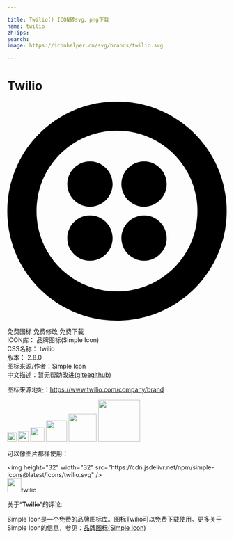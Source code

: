 ```yaml
---

title: Twilio() ICON转svg、png下载
name: twilio
zhTips: 
search: 
image: https://iconhelper.cn/svg/brands/twilio.svg

---
```


# Twilio  <small style="font-size: 60%;font-weight: 100"></small>

<div id="svg" class="svg-wrap">
<svg role="img" viewBox="0 0 24 24" xmlns="http://www.w3.org/2000/svg"><title>Twilio icon</title><path d="M12 0C5.381-.008.008 5.352 0 11.971V12c0 6.64 5.359 12 12 12 6.64 0 12-5.36 12-12 0-6.641-5.36-12-12-12zm0 20.801c-4.846.015-8.786-3.904-8.801-8.75V12c-.014-4.846 3.904-8.786 8.75-8.801H12c4.847-.014 8.786 3.904 8.801 8.75V12c.015 4.847-3.904 8.786-8.75 8.801H12zm5.44-11.76c0 1.359-1.12 2.479-2.481 2.479-1.366-.007-2.472-1.113-2.479-2.479 0-1.361 1.12-2.481 2.479-2.481 1.361 0 2.481 1.12 2.481 2.481zm0 5.919c0 1.36-1.12 2.48-2.481 2.48-1.367-.008-2.473-1.114-2.479-2.48 0-1.359 1.12-2.479 2.479-2.479 1.361-.001 2.481 1.12 2.481 2.479zm-5.919 0c0 1.36-1.12 2.48-2.479 2.48-1.368-.007-2.475-1.113-2.481-2.48 0-1.359 1.12-2.479 2.481-2.479 1.358-.001 2.479 1.12 2.479 2.479zm0-5.919c0 1.359-1.12 2.479-2.479 2.479-1.367-.007-2.475-1.112-2.481-2.479 0-1.361 1.12-2.481 2.481-2.481 1.358 0 2.479 1.12 2.479 2.481z"/></svg>
</div>
<detail full-name='twilio'></detail>

<div class="detail-page">
<p>
<span><span class="badge-success badge">免费图标</span> <span class="badge-success badge">免费修改</span>  <span class="badge-success badge">免费下载</span> </span>
<br/>
<span>
ICON库：
<span class="badge-secondary badge">品牌图标(Simple Icon)</span> 
</span>
<br/>
<span>
CSS名称：
<span class="badge-secondary badge">twilio</span> 
</span>

<br/>
<span>
版本：
<span class="badge-secondary badge">2.8.0</span> 
</span>
<br/>
<span>图标来源/作者：<span class="badge-light badge">Simple Icon</span></span> 
<br/>
<span class="zh-detail">中文描述：暂无<span class="help-link"><span>帮助改进</span>(<a href="https://gitee.com/liuwave/icon-helper/edit/master/json/brands/twilio.json" target="_blank" rel="noopener noreferrer">gitee</a><a href="https://github.com/liuwave/icon-helper/edit/master/json/brands/twilio.json" target="_blank" rel="noopener noreferrer">github</a></span>)</span><br/>
</p>
</div><div class="description description alert alert-light"><p>图标来源地址：<a href="https://www.twilio.com/company/brand" target="_blank" rel="noopener noreferrer">https://www.twilio.com/company/brand</a></p></div>
<div class="alert alert-dark">
<img height="21" width="21" src="https://cdn.jsdelivr.net/npm/simple-icons@latest/icons/twilio.svg" />
<img height="24" width="24" src="https://cdn.jsdelivr.net/npm/simple-icons@latest/icons/twilio.svg" />
<img height="32" width="32" src="https://cdn.jsdelivr.net/npm/simple-icons@latest/icons/twilio.svg" />
<img height="48" width="48" src="https://cdn.jsdelivr.net/npm/simple-icons@latest/icons/twilio.svg" />
<img height="64" width="64" src="https://cdn.jsdelivr.net/npm/simple-icons@latest/icons/twilio.svg" />
<img height="96" width="96" src="https://cdn.jsdelivr.net/npm/simple-icons@latest/icons/twilio.svg" />

</div>
<div>
  <p>可以像图片那样使用：    
  </p>
  <div class="alert alert-primary" style="font-size: 14px">
    &lt;img height="32" width="32" src="https://cdn.jsdelivr.net/npm/simple-icons@latest/icons/twilio.svg" /&gt;
    <copy-btn content='<img height="32" width="32" src="https://cdn.jsdelivr.net/npm/simple-icons@latest/icons/twilio.svg" />'></copy-btn>
  </div>
  <div class="alert alert-secondary">
    <img height="32" width="32" src="https://cdn.jsdelivr.net/npm/simple-icons@latest/icons/twilio.svg" />twilio
    <copy-btn content="twilio" btn-title="复制图标名称"></copy-btn>
  </div>
</div>
<div class="icon-detail__container">
<p>关于“<b>Twilio</b>”的评论:</p>
</div>
<Vssue title="关于“Twilio”的评论" />
<div><p>Simple Icon是一个免费的品牌图标库。图标Twilio可以免费下载使用。更多关于  Simple Icon的信息，参见：<a target="_blank" href="https://iconhelper.cn/brands.html">品牌图标(Simple Icon)</a>
</p></div>
